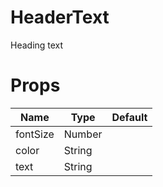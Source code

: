 # HeaderText

Heading text

# Props

| Name     | Type   | Default |
| -------- | ------ | ------- |
| fontSize | Number |         |
| color    | String |         |
| text     | String |         |
